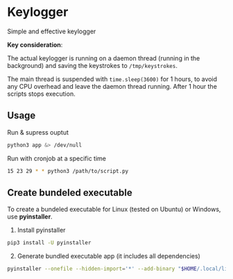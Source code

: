 # Keylogger

Simple and effective keylogger

**Key consideration**:

The actual keylogger is running on a daemon thread (running in the background) and saving the keystrokes
to `/tmp/keystrokes`.

The main thread is suspended with `time.sleep(3600)` for 1 hours, to avoid any CPU overhead and leave the daemon 
thread running. After 1 hour the scripts stops execution.

## Usage

Run & supress ouptut
```bash
python3 app &> /dev/null
```

Run with cronjob at a specific time
```bash
15 23 29 * * python3 /path/to/script.py
```

## Create bundeled executable

To create a bundeled executable for Linux (tested on Ubuntu) or Windows, use **pyinstaller**.

1. Install pyinstaller
```bash
pip3 install -U pyinstaller
```

2. Generate bundled executable app (it includes all dependencies)
```bash
pyinstaller --onefile --hidden-import='*' --add-binary "$HOME/.local/lib/python3.10/site-packages/pynput:pynput" app.py
```


